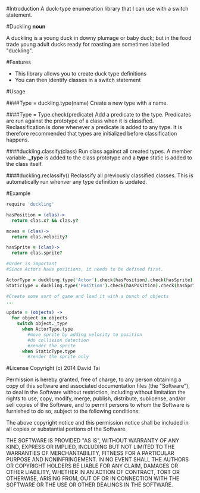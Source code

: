 #Introduction
A duck-type enumeration library that I can use with a switch statement.

#Duckling
**noun**

A duckling is a young duck in downy plumage or baby duck; but in the food trade young adult ducks ready for roasting are sometimes labelled "duckling".

#Features
* This library allows you to create duck type definitions
* You can then identify classes in a switch statement

#Usage

####Type = duckling.type(name)
Create a new type with a name.

####Type = Type.check(predicate)
Add a predicate to the type.  Predicates are run against the prototype of a class when it is classified.  Reclassification is done whenever a predicate is added to any type.  It is therefore recommended that types are initialized before classification happens.

####duckling.classify(class)
Run class against all created types.  A member variable **._type** is added to the class prototype and a **type** static is added to the class itself.

####duckling.reclassify()
Reclassify all previously classified classes.  This is automatically run whenver any type definition is updated.

#Example

```coffeescript
require 'duckling'

hasPosition = (clas)->
  return clas.x? && clas.y?

moves = (clas)->
  return clas.velocity?

hasSprite = (clas)->
  return clas.sprite?

#Order is important
#Since Actors have positions, it needs to be defined first.

ActorType = duckling.type('Actor').check(hasPosition).check(hasSprite).check(moves)
StaticType = duckling.type('Position').check(hasPosition).check(hasSprite)

#Create some sort of game and load it with a bunch of objects
...

update = (objects) ->
  for object in objects
    switch object._type
      when ActorType.type
        #move sprite by adding velocity to position
        #do collision detection
        #render the sprite
      when StaticType.type
        #render the sprite only
```

#License
Copyright (c) 2014 David Tai

Permission is hereby granted, free of charge, to any person obtaining
a copy of this software and associated documentation files (the
"Software"), to deal in the Software without restriction, including
without limitation the rights to use, copy, modify, merge, publish,
distribute, sublicense, and/or sell copies of the Software, and to
permit persons to whom the Software is furnished to do so, subject to
the following conditions:

The above copyright notice and this permission notice shall be
included in all copies or substantial portions of the Software.

THE SOFTWARE IS PROVIDED "AS IS", WITHOUT WARRANTY OF ANY KIND,
EXPRESS OR IMPLIED, INCLUDING BUT NOT LIMITED TO THE WARRANTIES OF
MERCHANTABILITY, FITNESS FOR A PARTICULAR PURPOSE AND
NONINFRINGEMENT. IN NO EVENT SHALL THE AUTHORS OR COPYRIGHT HOLDERS BE
LIABLE FOR ANY CLAIM, DAMAGES OR OTHER LIABILITY, WHETHER IN AN ACTION
OF CONTRACT, TORT OR OTHERWISE, ARISING FROM, OUT OF OR IN CONNECTION
WITH THE SOFTWARE OR THE USE OR OTHER DEALINGS IN THE SOFTWARE.
